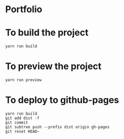 # Portfolio 

# To build the project
    yarn run build

# To preview the project
    yarn run preview

# To deploy to github-pages
    yarn run build
    git add dist -f
    git commit 
    git subtree push --prefix dist origin gh-pages
    git reset HEAD~